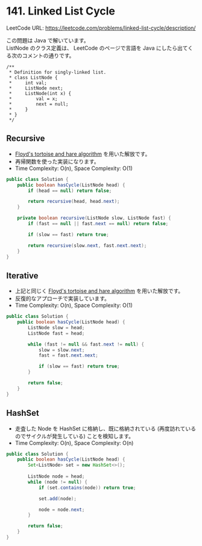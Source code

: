 # 141. Linked List Cycle

LeetCode URL: https://leetcode.com/problems/linked-list-cycle/description/

この問題は Java で解いています。  
ListNode のクラス定義は、 LeetCode のページで言語を Java にしたら出てくる次のコメントの通りです。

```
/**
 * Definition for singly-linked list.
 * class ListNode {
 *     int val;
 *     ListNode next;
 *     ListNode(int x) {
 *         val = x;
 *         next = null;
 *     }
 * }
 */
```

## Recursive

- [Floyd's tortoise and hare algorithm](https://www.geeksforgeeks.org/floyds-cycle-finding-algorithm/) を用いた解放です。
- 再帰関数を使った実装になります。 
- Time Complexity: O(n), Space Complexity: O(1)

``` java
public class Solution {
    public boolean hasCycle(ListNode head) {
        if (head == null) return false;

        return recursive(head, head.next);
    }

    private boolean recursive(ListNode slow, ListNode fast) {
        if (fast == null || fast.next == null) return false;

        if (slow == fast) return true;

        return recursive(slow.next, fast.next.next);
    }
}
```

## Iterative

- 上記と同じく [Floyd's tortoise and hare algorithm](https://www.geeksforgeeks.org/floyds-cycle-finding-algorithm/) を用いた解放です。
- 反復的なアプローチで実装しています。 
- Time Complexity: O(n), Space Complexity: O(1)

```java
public class Solution {
    public boolean hasCycle(ListNode head) {
        ListNode slow = head;
        ListNode fast = head;

        while (fast != null && fast.next != null) {
            slow = slow.next;
            fast = fast.next.next;

            if (slow == fast) return true;
        }

        return false;
    }
}
```

## HashSet

- 走査した Node を HashSet に格納し、既に格納されている (再度訪れているのでサイクルが発生している) ことを検知します。
- Time Complexity: O(n), Space Complexity: O(n)

```java
public class Solution {
    public boolean hasCycle(ListNode head) {
        Set<ListNode> set = new HashSet<>();
        
        ListNode node = head;
        while (node != null) {
            if (set.contains(node)) return true;

            set.add(node);

            node = node.next;
        }

        return false;
    }
}
```
